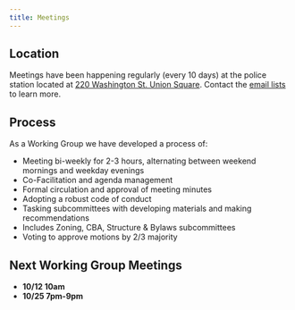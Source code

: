 ```yaml
---
title: Meetings
---
```


## Location

Meetings have been happening regularly (every 10 days) at the police station located at [220 Washington St. Union Square](https://goo.gl/maps/DKWAUjQiifw). Contact the [email lists](/#email) to learn more.

## Process

As a Working Group we have developed a process of:

* Meeting bi-weekly for 2-3 hours, alternating between weekend mornings and weekday evenings
* Co-Facilitation and agenda management
* Formal circulation and approval of meeting minutes
* Adopting a robust code of conduct
* Tasking subcommittees with developing materials and making recommendations
* Includes Zoning, CBA, Structure &amp; Bylaws subcommittees
* Voting to approve motions by 2/3 majority

## Next Working Group Meetings

* **10/12 10am**
* **10/25 7pm-9pm**

<!--- ## Calendar

<iframe src="https://calendar.google.com/calendar/embed?mode=AGENDA&amp;height=600&amp;wkst=1&amp;bgcolor=%23FFFFFF&amp;src=89mmuql6f16sb43qinh38fs580%40group.calendar.google.com&amp;color=%235229A3&amp;ctz=America%2FNew_York" style="border-width:0" width="100%" height="800px" frameborder="0" scrolling="no"></iframe>
---!>
